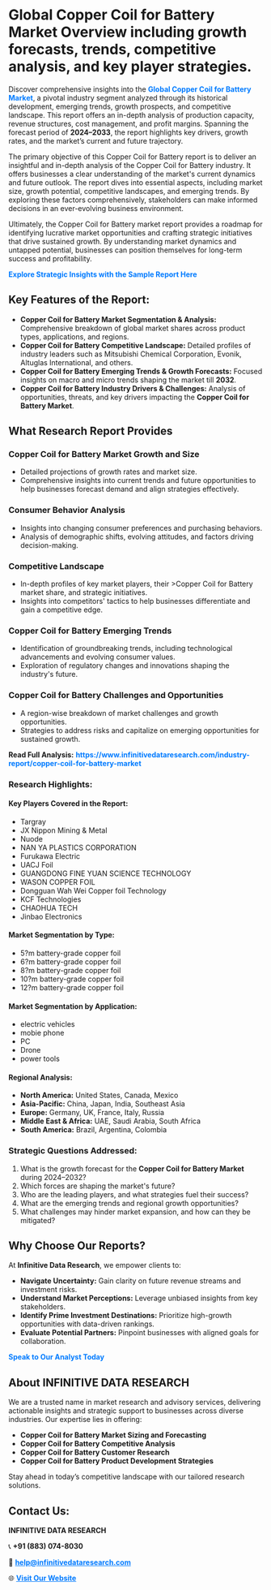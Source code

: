<h1>Global Copper Coil for Battery Market Overview including growth forecasts, trends, competitive analysis, and key player strategies.</h1>
<p>
Discover comprehensive insights into the 
<a href="https://www.infinitivedataresearch.com/industry-report/copper-coil-for-battery-market" rel="dofollow" style="color: #007BFF; text-decoration: none;"><strong>Global Copper Coil for Battery Market</strong></a>, a pivotal industry segment analyzed through its historical development, emerging trends, growth prospects, and competitive landscape. This report offers an in-depth analysis of production capacity, revenue structures, cost management, and profit margins. Spanning the forecast period of <strong>2024–2033</strong>, the report highlights key drivers, growth rates, and the market’s current and future trajectory.
</p>
<p>
The primary objective of this Copper Coil for Battery report is to deliver an insightful and in-depth analysis of the Copper Coil for Battery industry. It offers businesses a clear understanding of the market's current dynamics and future outlook. The report dives into essential aspects, including market size, growth potential, competitive landscapes, and emerging trends. By exploring these factors comprehensively, stakeholders can make informed decisions in an ever-evolving business environment.
</p>
<p>
Ultimately, the Copper Coil for Battery market report provides a roadmap for identifying lucrative market opportunities and crafting strategic initiatives that drive sustained growth. By understanding market dynamics and untapped potential, businesses can position themselves for long-term success and profitability.
</p>
<p>
<a href="https://www.infinitivedataresearch.com/request-sample/reportId=105918" style="color: #007BFF; text-decoration: none;"><strong>Explore Strategic Insights with the Sample Report Here</strong></a>
</p>

<h2>Key Features of the Report:</h2>
<ul>
<li><strong>Copper Coil for Battery Market Segmentation & Analysis:</strong> Comprehensive breakdown of global market shares across product types, applications, and regions.</li>
<li><strong>Copper Coil for Battery Competitive Landscape:</strong> Detailed profiles of industry leaders such as Mitsubishi Chemical Corporation, Evonik, Altuglas International, and others.</li>
<li><strong>Copper Coil for Battery Emerging Trends & Growth Forecasts:</strong> Focused insights on macro and micro trends shaping the market till <strong>2032</strong>.</li>
<li><strong>Copper Coil for Battery Industry Drivers & Challenges:</strong> Analysis of opportunities, threats, and key drivers impacting the <strong>Copper Coil for Battery Market</strong>.</li>
</ul>

<h2>What Research Report Provides</h2>
<h3>Copper Coil for Battery Market Growth and Size</h3>
<ul>
<li>Detailed projections of growth rates and market size.</li>
<li>Comprehensive insights into current trends and future opportunities to help businesses forecast demand and align strategies effectively.</li>
</ul>

<h3>Consumer Behavior Analysis</h3>
<ul>
<li>Insights into changing consumer preferences and purchasing behaviors.</li>
<li>Analysis of demographic shifts, evolving attitudes, and factors driving decision-making.</li>
</ul>

<h3>Competitive Landscape</h3>
<ul>
<li>In-depth profiles of key market players, their >Copper Coil for Battery market share, and strategic initiatives.</li>
<li>Insights into competitors' tactics to help businesses differentiate and gain a competitive edge.</li>
</ul>

<h3>Copper Coil for Battery Emerging Trends</h3>
<ul>
<li>Identification of groundbreaking trends, including technological advancements and evolving consumer values.</li>
<li>Exploration of regulatory changes and innovations shaping the industry's future.</li>
</ul>

<h3>Copper Coil for Battery Challenges and Opportunities</h3>
<ul>
<li>A region-wise breakdown of market challenges and growth opportunities.</li>
<li>Strategies to address risks and capitalize on emerging opportunities for sustained growth.</li>
</ul>
<p><strong>Read Full Analysis:</strong> <a href="https://www.infinitivedataresearch.com/industry-report/copper-coil-for-battery-market" rel="dofollow" style="color: #007BFF; text-decoration: none;"><strong>https://www.infinitivedataresearch.com/industry-report/copper-coil-for-battery-market</strong></a></p>
<h3>Research Highlights:</h3>
<h4>Key Players Covered in the Report:</h4>
<ul><li>Targray</li><li>JX Nippon Mining &amp; Metal</li><li>Nuode</li><li>NAN YA PLASTICS CORPORATION</li><li>Furukawa Electric</li><li>UACJ Foil</li><li>GUANGDONG FINE YUAN SCIENCE TECHNOLOGY</li><li>WASON COPPER FOIL</li><li>Dongguan Wah Wei Copper foil Technology</li><li>KCF Technologies</li><li>CHAOHUA TECH</li><li>Jinbao Electronics</li></ul>
<h4>Market Segmentation by Type:</h4>
<ul><li>5?m battery-grade copper foil</li><li>6?m battery-grade copper foil</li><li>8?m battery-grade copper foil</li><li>10?m battery-grade copper foil</li><li>12?m battery-grade copper foil</li></ul>
<h4>Market Segmentation by Application:</h4>
<ul><li>electric vehicles</li><li>mobie phone</li><li>PC</li><li>Drone</li><li>power tools</li></ul>

<h4>Regional Analysis:</h4>
<ul>
<li><strong>North America:</strong> United States, Canada, Mexico</li>
<li><strong>Asia-Pacific:</strong> China, Japan, India, Southeast Asia</li>
<li><strong>Europe:</strong> Germany, UK, France, Italy, Russia</li>
<li><strong>Middle East & Africa:</strong> UAE, Saudi Arabia, South Africa</li>
<li><strong>South America:</strong> Brazil, Argentina, Colombia</li>
</ul>

<h3>Strategic Questions Addressed:</h3>
<ol>
<li>What is the growth forecast for the <strong>Copper Coil for Battery Market</strong> during 2024–2032?</li>
<li>Which forces are shaping the market's future?</li>
<li>Who are the leading players, and what strategies fuel their success?</li>
<li>What are the emerging trends and regional growth opportunities?</li>
<li>What challenges may hinder market expansion, and how can they be mitigated?</li>
</ol>

<h2>Why Choose Our Reports?</h2>
<p>At <strong>Infinitive Data Research</strong>, we empower clients to:</p>
<ul>
<li><strong>Navigate Uncertainty:</strong> Gain clarity on future revenue streams and investment risks.</li>
<li><strong>Understand Market Perceptions:</strong> Leverage unbiased insights from key stakeholders.</li>
<li><strong>Identify Prime Investment Destinations:</strong> Prioritize high-growth opportunities with data-driven rankings.</li>
<li><strong>Evaluate Potential Partners:</strong> Pinpoint businesses with aligned goals for collaboration.</li>
</ul>
<p><a href="https://www.infinitivedataresearch.com/industry-report/copper-coil-for-battery-market" rel="dofollow" style="color: #007BFF; text-decoration: none;"><strong>Speak to Our Analyst Today</strong></a></p>

<h2>About INFINITIVE DATA RESEARCH</h2>
<p>We are a trusted name in market research and advisory services, delivering actionable insights and strategic support to businesses across diverse industries. Our expertise lies in offering:</p>
<ul>
<li><strong>Copper Coil for Battery Market Sizing and Forecasting</strong></li>
<li><strong>Copper Coil for Battery Competitive Analysis</strong></li>
<li><strong>Copper Coil for Battery Customer Research</strong></li>
<li><strong>Copper Coil for Battery Product Development Strategies</strong></li>
</ul>
<p>Stay ahead in today’s competitive landscape with our tailored research solutions.</p>

<h2>Contact Us:</h2>
<p><strong>INFINITIVE DATA RESEARCH</strong></p>
<p>📞 <strong>+91 (883) 074-8030</strong></p>
<p>📧 <strong><a href="mailto:help@infinitivedataresearch.com" style="color: #007BFF;">help@infinitivedataresearch.com</a></strong></p>
<p>🌐 <strong><a href="https://www.infinitivedataresearch.com" rel="dofollow" style="color: #007BFF;">Visit Our Website</a></strong></p>